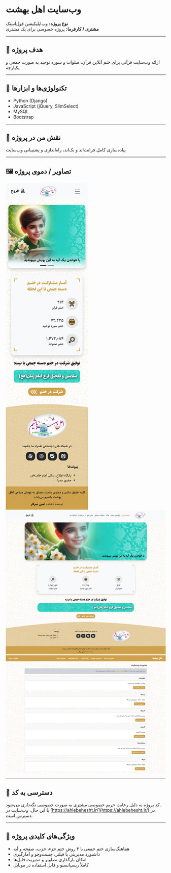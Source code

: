 # وب‌سایت اهل بهشت

**نوع پروژه:** وب‌اپلیکیشن فول‌استک  
**مشتری / کارفرما:** پروژه خصوصی برای یک مشتری

---

## 🎯 هدف پروژه

ارائه وب‌سایت قرآنی برای ختم آنلاین قرآن، صلوات و سوره توحید به صورت جمعی و یکپارچه

---

## 🔧 تکنولوژی‌ها و ابزارها

- Python (Django)
- JavaScript (jQuery, SlimSelect)
- MySQL
- Bootstrap

---

## 🧠 نقش من در پروژه

پیاده‌سازی کامل فرانت‌اند و بک‌اند، راه‌اندازی و پشتیبانی وب‌سایت

---

## 🖼️ تصاویر / دموی پروژه

![screenshot](./screenshots/main-sm.png)  
![screenshot](./screenshots/main-lg.png)  
![screenshot](./screenshots/admin.png)

---

## 🚫 دسترسی به کد

کد پروژه به دلیل رعایت حریم خصوصی مشتری به صورت خصوصی نگه‌داری می‌شود.  
با این حال، وب‌سایت در [https://ahlebehesht.ir/](https://ahlebehesht.ir/) در دسترس است.

---

## 🧩 ویژگی‌های کلیدی پروژه

- هماهنگ‌سازی ختم جمعی با ۴ روش ختم جزء، حزب، صفحه و آیه
- داشبورد مدیریتی با فیلتر، جست‌وجو و آمارگیری
- امکان بارگذاری تصاویر و مدیریت فایل‌ها
- کاملاً ریسپانسیو و قابل استفاده در موبایل
